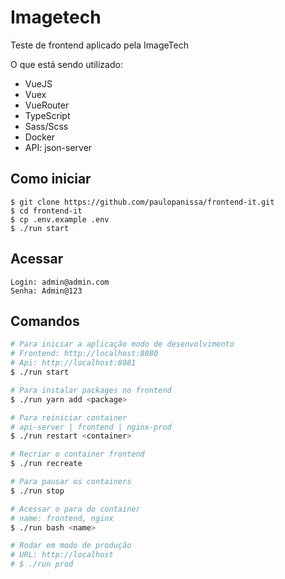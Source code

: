 # Imagetech

Teste de frontend aplicado pela ImageTech

O que está sendo utilizado:

- VueJS
- Vuex
- VueRouter
- TypeScript
- Sass/Scss
- Docker
- API: json-server

## Como iniciar

```
$ git clone https://github.com/paulopanissa/frontend-it.git
$ cd frontend-it
$ cp .env.example .env
$ ./run start
```

## Acessar

```
Login: admin@admin.com
Senha: Admin@123
```

## Comandos

```sh
# Para iniciar a aplicação modo de desenvolvimento
# Frontend: http://localhost:8080
# Api: http://localhost:8081
$ ./run start

# Para instalar packages no frontend
$ ./run yarn add <package>

# Para reiniciar container
# api-server | frontend | nginx-prod
$ ./run restart <container>

# Recriar o container frontend
$ ./run recreate

# Para pausar os containers
$ ./run stop

# Acessar o para do container
# name: frontend, nginx
$ ./run bash <name>

# Rodar em modo de produção
# URL: http://localhost
# $ ./run prod
```
